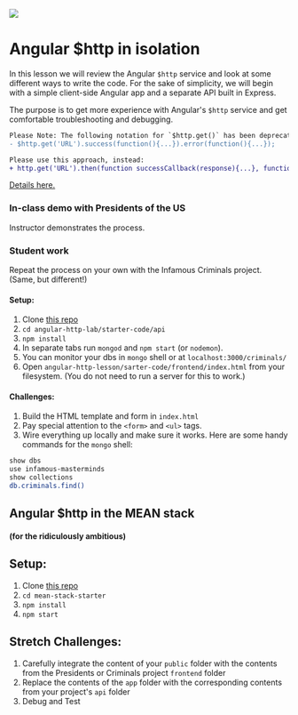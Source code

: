 ![](https://ga-dash.s3.amazonaws.com/production/assets/logo-9f88ae6c9c3871690e33280fcf557f33.png)

# Angular $http in isolation

In this lesson we will review the Angular `$http` service and look at some different ways to write the code. For the sake of simplicity, we will begin with a simple client-side Angular app and a separate API built in Express.

The purpose is to get more experience with Angular's `$http` service and get comfortable troubleshooting and debugging.

```diff
Please Note: The following notation for `$http.get()` has been deprecated:
- $http.get('URL').success(function(){...}).error(function(){...});

Please use this approach, instead:
+ http.get('URL').then(function successCallback(response){...}, function errorCallback(resonse){...});

```
[Details here.](https://docs.angularjs.org/api/ng/service/$http#deprecation-notice)

### In-class demo with Presidents of the US

Instructor demonstrates the process.

### Student work

Repeat the process on your own with the Infamous Criminals project. (Same, but different!)

#### Setup:

1. Clone [this repo](https://github.com/sf-wdi-22-23/angular-http-lab)
1. `cd angular-http-lab/starter-code/api`
1. `npm install`
1. In separate tabs run `mongod` and `npm start` (or `nodemon`).
1. You can monitor your dbs in `mongo` shell or at `localhost:3000/criminals/`
1. Open `angular-http-lesson/sarter-code/frontend/index.html` from your filesystem. (You do not need to run a server for this to work.)

#### Challenges:

1. Build the HTML template and form in `index.html`
1. Pay special attention to the `<form>` and `<ul>` tags.
1. Wire everything up locally and make sure it works. Here are some handy commands for the `mongo` shell:

```bash
show dbs
use infamous-masterminds
show collections
db.criminals.find()

```

## Angular $http in the MEAN stack
#### (for the ridiculously ambitious)

## Setup:

1. Clone [this repo](https://github.com/sf-wdi-22-23/mean-stack-starter)
1. `cd mean-stack-starter`
1. `npm install`
1. `npm start`

## Stretch Challenges:

1. Carefully integrate the content of your `public` folder with the contents from the Presidents or Criminals project `frontend` folder
1. Replace the contents of the `app` folder with the corresponding contents from your project's `api` folder
1. Debug and Test